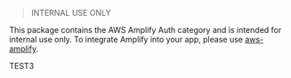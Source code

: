 > INTERNAL USE ONLY

This package contains the AWS Amplify Auth category and is intended for internal use only. To integrate Amplify into your app, please use [aws-amplify](https://www.npmjs.com/package/aws-amplify).

TEST3
